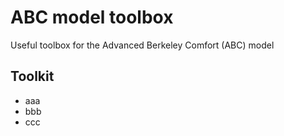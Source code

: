 # ABC model toolbox
Useful toolbox for the Advanced Berkeley Comfort (ABC) model

## Toolkit
 - aaa
 - bbb
 - ccc

